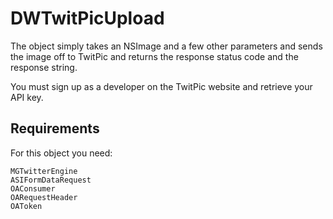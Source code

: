 # DWTwitPicUpload

The object simply takes an NSImage and a few other parameters and sends the image off to TwitPic and returns the response status code and the response string.

You must sign up as a developer on the TwitPic website and retrieve your API key.

## Requirements

For this object you need:

    MGTwitterEngine
    ASIFormDataRequest
    OAConsumer
    OARequestHeader
    OAToken
